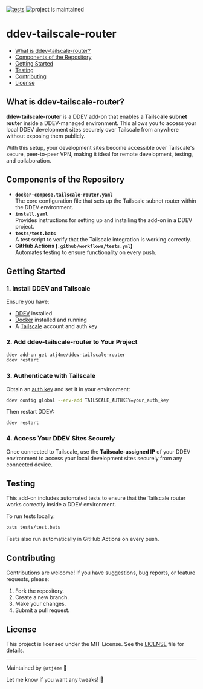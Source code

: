 [![tests](https://github.com/atj4me/ddev-tailscale-router/actions/workflows/tests.yml/badge.svg)](https://github.com/atj4me/ddev-tailscale-router/actions/workflows/tests.yml) ![project is maintained](https://img.shields.io/maintenance/yes/2025.svg)

# ddev-tailscale-router <!-- omit in toc -->

- [What is ddev-tailscale-router?](#what-is-ddev-tailscale-router)
- [Components of the Repository](#components-of-the-repository)
- [Getting Started](#getting-started)
- [Testing](#testing)
- [Contributing](#contributing)
- [License](#license)

## What is ddev-tailscale-router?

**ddev-tailscale-router** is a DDEV add-on that enables a **Tailscale subnet router** inside a DDEV-managed environment. This allows you to access your local DDEV development sites securely over Tailscale from anywhere without exposing them publicly.

With this setup, your development sites become accessible over Tailscale's secure, peer-to-peer VPN, making it ideal for remote development, testing, and collaboration.

## Components of the Repository

- **`docker-compose.tailscale-router.yaml`**  
  The core configuration file that sets up the Tailscale subnet router within the DDEV environment.
- **`install.yaml`**  
  Provides instructions for setting up and installing the add-on in a DDEV project.
- **`tests/test.bats`**  
  A test script to verify that the Tailscale integration is working correctly.
- **GitHub Actions (`.github/workflows/tests.yml`)**  
  Automates testing to ensure functionality on every push.

## Getting Started

### 1. Install DDEV and Tailscale

Ensure you have:
- [DDEV](https://ddev.readthedocs.io/en/stable/) installed
- [Docker](https://www.docker.com/get-started) installed and running
- A [Tailscale](https://tailscale.com/) account and auth key

### 2. Add ddev-tailscale-router to Your Project

```bash
ddev add-on get atj4me/ddev-tailscale-router
ddev restart
```

### 3. Authenticate with Tailscale

Obtain an [auth key](https://tailscale.com/kb/1085/auth-keys/) and set it in your environment:

```bash
ddev config global --env-add TAILSCALE_AUTHKEY=your_auth_key
```

Then restart DDEV:

```bash
ddev restart
```

### 4. Access Your DDEV Sites Securely

Once connected to Tailscale, use the **Tailscale-assigned IP** of your DDEV environment to access your local development sites securely from any connected device.

## Testing

This add-on includes automated tests to ensure that the Tailscale router works correctly inside a DDEV environment.

To run tests locally:

```bash
bats tests/test.bats
```

Tests also run automatically in GitHub Actions on every push.

## Contributing

Contributions are welcome! If you have suggestions, bug reports, or feature requests, please:

1. Fork the repository.
2. Create a new branch.
3. Make your changes.
4. Submit a pull request.

## License

This project is licensed under the MIT License. See the [LICENSE](LICENSE) file for details.

---

Maintained by `@atj4me` 🚀  

Let me know if you want any tweaks! 🎯